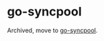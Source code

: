 # go-syncpool

Archived, move to [go-syncpool](https://godoc.org/github.com/searKing/golang/tools/go-syncpool).


